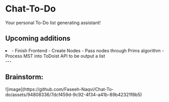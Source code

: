 <h1>Chat-To-Do</h1>
Your personal To-Do list generating assistant!

<h2>Upcoming additions</h2>
<li>
  - Finish Frontend
  - Create Nodes
  - Pass nodes through Prims algorithm
  - Process MST into ToDoist API to be output a list
</li>
--- 
<h2>Brainstorm:</h2>
![image](https://github.com/Faseeh-Naqvi/Chat-To-do/assets/94808336/7dcf459d-9c92-4f34-a41b-89b42321f8b5)
